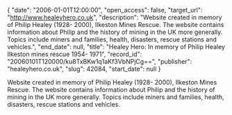 {
  "date": "2006-01-01T12:00:00", 
  "open_access": false, 
  "target_url": "http://www.healeyhero.co.uk", 
  "description": "Website created in memory of Philip Healey (1928- 2000), Ilkeston Mines Rescue. The website contains information about Philip and the history of mining in the UK more generally. Topics include miners and families, health, disasters, rescue stations and vehicles.", 
  "end_date": null, 
  "title": "Healey Hero: In memory of Philip Healey Ilkeston mines rescue 1954- 1971", 
  "record_id": "20060101T120000/ku8TxBKw1q1aKf3VbNPjCg==", 
  "publisher": "healeyhero.co.uk", 
  "slug": 42084, 
  "start_date": null
}

Website created in memory of Philip Healey (1928- 2000), Ilkeston Mines Rescue. The website contains information about Philip and the history of mining in the UK more generally. Topics include miners and families, health, disasters, rescue stations and vehicles.